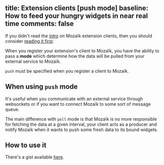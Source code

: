 title: Extension clients [push mode]
baseline: How to feed your hungry widgets in near real time
comments: false
---
If you didn't read the [intro](/develop/client.html) on Mozaïk extension clients, then you should consider [reading it first](/develop/client.html).

When you register your extension's client to Mozaïk, you have the ability to pass a **mode** which determine how the data will be pulled from your external service to Mozaïk.

`push` must be specified when you register a client to Mozaïk.

## When using `push` mode

It's useful when you communicate with an external service through websockets or if you want to connect Mozaïk to some sort of message queue.

The main difference with `poll` mode is that Mozaïk is no more responsible for fetching the data at a given interval, your client acts as a producer and notify Mozaïk when it wants to push some fresh data to its bound widgets.

## How to use it

There's a gist available [here](https://gist.github.com/plouc/5fc5d80aa74e4a6c3196a265602c509c).